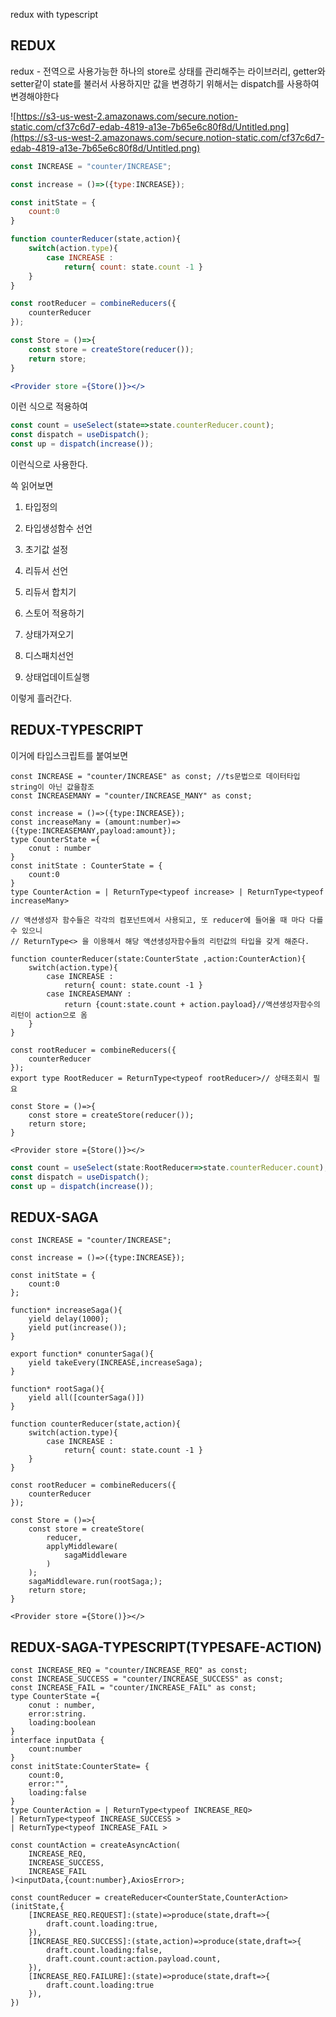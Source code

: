 redux with typescript

## REDUX

redux - 전역으로 사용가능한 하나의 store로 상태를 관리해주는 라이브러리, getter와 setter같이 state를 불러서 사용하지만 값을 변경하기 위해서는 dispatch를 사용하여 변경해야한다

![https://s3-us-west-2.amazonaws.com/secure.notion-static.com/cf37c6d7-edab-4819-a13e-7b65e6c80f8d/Untitled.png](https://s3-us-west-2.amazonaws.com/secure.notion-static.com/cf37c6d7-edab-4819-a13e-7b65e6c80f8d/Untitled.png)

```jsx
const INCREASE = "counter/INCREASE";

const increase = ()=>({type:INCREASE});

const initState = {
	count:0
}

function counterReducer(state,action){
	switch(action.type){
		case INCREASE :
			return{ count: state.count -1 }
	}
}

const rootReducer = combineReducers({
	counterReducer
});

const Store = ()=>{
	const store = createStore(reducer());
	return store;
}

<Provider store ={Store()}></>
```

이런 식으로 적용하여

```jsx
const count = useSelect(state=>state.counterReducer.count);
const dispatch = useDispatch();
const up = dispatch(increase());
```

이런식으로 사용한다.

쓱 읽어보면 

1. 타입정의
2. 타입생성함수 선언
3. 초기값 설정
4. 리듀서 선언
5. 리듀서 합치기
6. 스토어 적용하기

1. 상태가져오기
2. 디스패치선언
3. 상태업데이트실행

이렇게 흘러간다.

## REDUX-TYPESCRIPT

이거에 타입스크립트를 붙여보면

```tsx
const INCREASE = "counter/INCREASE" as const; //ts문법으로 데이터타입 string이 아닌 값을참조
const INCREASEMANY = "counter/INCREASE_MANY" as const;

const increase = ()=>({type:INCREASE});
const increaseMany = (amount:number)=>({type:INCREASEMANY,payload:amount});
type CounterState ={
	conut : number
}
const initState : CounterState = {
	count:0
}
type CounterAction = | ReturnType<typeof increase> | ReturnType<typeof increaseMany>

// 액션생성자 함수들은 각각의 컴포넌트에서 사용되고, 또 reducer에 들어올 때 마다 다를 수 있으니
// ReturnType<> 을 이용해서 해당 액션생성자함수들의 리턴값의 타입을 갖게 해준다.

function counterReducer(state:CounterState ,action:CounterAction){
	switch(action.type){
		case INCREASE :
			return{ count: state.count -1 }
		case INCREASEMANY : 
			return {count:state.count + action.payload}//액션생성자함수의 리턴이 action으로 옴
	}
}

const rootReducer = combineReducers({
	counterReducer
});
export type RootReducer = ReturnType<typeof rootReducer>// 상태조회시 필요

const Store = ()=>{
	const store = createStore(reducer());
	return store;
}

<Provider store ={Store()}></>
```

```jsx
const count = useSelect(state:RootReducer=>state.counterReducer.count);
const dispatch = useDispatch();
const up = dispatch(increase());
```

## REDUX-SAGA

```tsx
const INCREASE = "counter/INCREASE";

const increase = ()=>({type:INCREASE});

const initState = {
	count:0
};

function* increaseSaga(){
	yield delay(1000);
	yield put(increase());
}

export function* conunterSaga(){
	yield takeEvery(INCREASE,increaseSaga);
}

function* rootSaga(){
	yield all([counterSaga()])
}

function counterReducer(state,action){
	switch(action.type){
		case INCREASE :
			return{ count: state.count -1 }
	}
}

const rootReducer = combineReducers({
	counterReducer
});

const Store = ()=>{
	const store = createStore(
		reducer,
		applyMiddleware(
			sagaMiddleware
		)
	);
	sagaMiddleware.run(rootSaga;);
	return store;
}

<Provider store ={Store()}></>
```

## REDUX-SAGA-TYPESCRIPT(TYPESAFE-ACTION)

```tsx
const INCREASE_REQ = "counter/INCREASE_REQ" as const;
const INCREASE_SUCCESS = "counter/INCREASE_SUCCESS" as const;
const INCREASE_FAIL = "counter/INCREASE_FAIL" as const;
type CounterState ={
	conut : number,
	error:string.
	loading:boolean
}
interface inputData {
	count:number
}
const initState:CounterState= {
	count:0,
	error:"",
	loading:false
}
type CounterAction = | ReturnType<typeof INCREASE_REQ> 
| ReturnType<typeof INCREASE_SUCCESS >
| ReturnType<typeof INCREASE_FAIL >

const countAction = createAsyncAction(
	INCREASE_REQ,
	INCREASE_SUCCESS,
	INCREASE_FAIL 
)<inputData,{count:number},AxiosError>;

const countReducer = createReducer<CounterState,CounterAction>(initState,{
	[INCREASE_REQ.REQUEST]:(state)=>produce(state,draft=>{
		draft.count.loading:true,
	}),
	[INCREASE_REQ.SUCCESS]:(state,action)=>produce(state,draft=>{
		draft.count.loading:false,
		draft.count.count:action.payload.count,
	}),
	[INCREASE_REQ.FAILURE]:(state)=>produce(state,draft=>{
		draft.count.loading:true
	}),
})
```